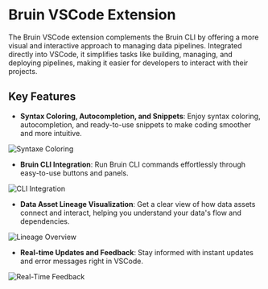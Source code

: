 # Bruin VSCode Extension

The Bruin VSCode extension complements the Bruin CLI by offering a more visual and interactive approach to managing data pipelines. Integrated directly into VSCode, it simplifies tasks like building, managing, and deploying pipelines, making it easier for developers to interact with their projects. 

## Key Features

- **Syntax Coloring, Autocompletion, and Snippets**: Enjoy syntax coloring, autocompletion, and ready-to-use snippets to make coding smoother and more intuitive.

![Syntaxe Coloring](../vscode-extension/syntaxe-coloring.png)

- **Bruin CLI Integration**: Run Bruin CLI commands effortlessly through easy-to-use buttons and panels.

![CLI Integration](../vscode-extension/action-buttons.gif)

- **Data Asset Lineage Visualization**: Get a clear view of how data assets connect and interact, helping you understand your data's flow and dependencies.

![Lineage Overview](../vscode-extension/panels/lineage-panel/lineage-overview.png)

- **Real-time Updates and Feedback**: Stay informed with instant updates and error messages right in VSCode.

![Real-Time Feedback](../vscode-extension/real-time-feedback.gif)
<!-- ### What is a Bruin Section?
A **Bruin section** refers to a block of code within SQL or Python files that is specifically designated for Bruin-related functionality. These sections are typically enclosed within specific delimiters, allowing the extension to identify and manage them effectively. Users can fold or expand these sections to improve code readability and organization.

#### Example of a Bruin Section in SQL
```sql
/* @bruin
  This is a Bruin section in SQL.
  It can contain Bruin-specific commands or configurations.
@bruin */
SELECT * FROM users;
```
### Example of a Bruin Section in Python
```python
"""
@bruin
This is a Bruin section in Python.
It can include Bruin-related logic or configurations.
@bruin
"""
def fetch_users():
    pass
```

 -->